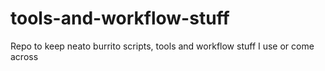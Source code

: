 # tools-and-workflow-stuff
Repo to keep neato burrito scripts, tools and workflow stuff I use or come across
